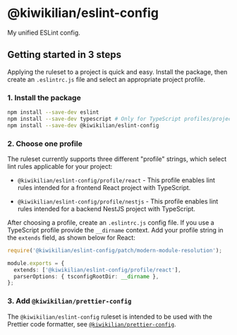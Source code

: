 # @kiwikilian/eslint-config

My unified ESLint config.

## Getting started in 3 steps

Applying the ruleset to a project is quick and easy. Install the package, then create an `.eslintrc.js` file
and select an appropriate project profile.

### 1. Install the package

```sh
npm install --save-dev eslint
npm install --save-dev typescript # Only for TypeScript profiles/projects
npm install --save-dev @kiwikilian/eslint-config
```

### 2. Choose one profile

The ruleset currently supports three different "profile" strings, which select lint rules applicable for
your project:

- `@kiwikilian/eslint-config/profile/react` - This profile enables lint rules intended for a frontend React project with TypeScript.

- `@kiwikilian/eslint-config/profile/nestjs` - This profile enables lint rules intended for a backend NestJS project with TypeScript.

After choosing a profile, create an `.eslintrc.js` config file. If you use a TypeScript profile provide the `__dirname` context. Add your profile string in the `extends` field, as shown below for React:

```ts
require('@kiwikilian/eslint-config/patch/modern-module-resolution');

module.exports = {
  extends: ['@kiwikilian/eslint-config/profile/react'],
  parserOptions: { tsconfigRootDir: __dirname },
};
```

### 3. Add `@kiwikilian/prettier-config`

The `@kiwikilian/eslint-config` ruleset is intended to be used with the Prettier code formatter, see [`@kiwikilian/prettier-config`](https://github.com/KiwiKilian/prettier-config).
